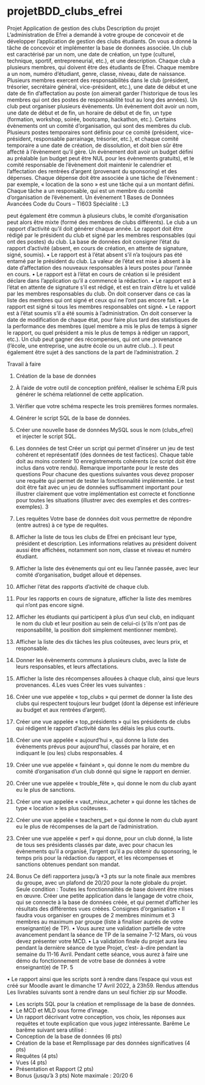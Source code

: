 # projetBDD_clubs_efrei
  Projet
Application de gestion des clubs
Description du projet
L’administration de Efrei a demandé à votre groupe de concevoir et de développer l’application de gestion des clubs étudiants. On vous a donné la tâche de concevoir et implémenter la base de données associée.
Un club est caractérisé par un nom, une date de création, un type (culturel, technique, sportif, entrepreneurial, etc.), et une description. Chaque club a plusieurs membres, qui doivent être des étudiants de Efrei. Chaque membre a un nom, numéro d’étudiant, genre, classe, niveau, date de naissance. Plusieurs membres exercent des responsabilités dans le club (président, trésorier, secrétaire général, vice-président, etc.), une date de début et une date de fin d’affectation au poste (on aimerait garder l’historique de tous les membres qui ont des postes de responsabilité tout au long des années).
Un club peut organiser plusieurs évènements. Un évènement doit avoir un nom, une date de début et de fin, un horaire de début et de fin, un type (formation, workshop, soirée, bootcamp, hackathon, etc.). Certains évènements ont un comité d’organisation, qui sont des membres du club. Plusieurs postes temporaires sont définis pour ce comité (président, vice-président, responsable parrainage, trésorier, etc.), et chaque comité temporaire a une date de création, de dissolution, et doit bien sûr être affecté à l’évènement qu’il gère.
Un évènement doit avoir un budget défini au préalable (un budget peut être NUL pour les évènements gratuits), et le comité responsable de l’évènement doit maintenir le calendrier et l’affectation des rentrées d’argent (provenant du sponsoring) et des dépenses. Chaque dépense doit être associée à une tâche de l’évènement : par exemple, « location de la sono » est une tâche qui a un montant défini. Chaque tâche a un responsable, qui est un membre du comité d’organisation de l’évènement. Un évènement
 1
Bases de Données Avancées
Code du Cours – TI603 Spécialité : L3

peut également être commun à plusieurs clubs, le comité d’organisation peut alors être mixte (formé des membres de clubs différents).
Le club a un rapport d’activité qu’il doit générer chaque année. Le rapport doit être rédigé par le président du club et signé par les membres responsables (qui ont des postes) du club. La base de données doit consigner l’état du rapport d’activité (absent, en cours de création, en attente de signature, signé, soumis).
• Le rapport est à l’état absent s’il n’a toujours pas été entamé par le président du club. La valeur de l’état est mise à absent à la date d’affectation des nouveaux responsables à leurs postes pour l’année en cours.
• Le rapport est à l’état en cours de création si le président déclare dans l’application qu’il a commencé la rédaction.
• Le rapport est à l’état en attente de signature s’il est rédigé, et est en train d’être lu et validé par les membres responsables du club. On doit conserver dans ce cas la liste des membres qui ont signé et ceux qui ne l’ont pas encore fait.
• Le rapport est signé si tous les membres responsables ont signé.
• Le rapport est à l’état soumis s’il a été soumis à l’administration.
On doit conserver la date de modification de chaque état, pour faire plus tard des statistiques de la performance des membres (quel membre a mis le plus de temps à signer le rapport, ou quel président a mis le plus de temps à rédiger un rapport, etc.).
Un club peut gagner des récompenses, qui ont une provenance (l’école, une entreprise, une autre école ou un autre club...). Il peut également être sujet à des sanctions de la part de l’administration.
2

 Travail à faire
1. Création de la base de données
1. À l’aide de votre outil de conception préféré, réaliser le schéma E/R puis générer le schéma relationnel de cette application.
2. Vérifier que votre schéma respecte les trois premières formes normales.
3. Générer le script SQL de la base de données.
4. Créer une nouvelle base de données MySQL sous le nom (clubs_efrei) et injecter le
script SQL.
2. Les données de test
Créer un script qui permet d’insérer un jeu de test cohérent et représentatif (des données de test factices). Chaque table doit au moins contenir 10 enregistrements cohérents (ce script doit être inclus dans votre rendu).
Remarque importante pour le reste des questions
Pour chacune des questions suivantes vous devez proposer une requête qui permet de tester la fonctionnalité implémentée. Le test doit être fait avec un jeu de données suffisamment important pour illustrer clairement que votre implémentation est correcte et fonctionne pour toutes les situations (illustrer avec des exemples et des contres- exemples).
  3

3. Les requêtes
Votre base de données doit vous permettre de répondre (entre autres) à ce type de
requêtes.
1. Afficher la liste de tous les clubs de Efrei en précisant leur type, président et description. Les informations relatives au président doivent aussi être affichées, notamment son nom, classe et niveau et numéro étudiant.
2. Afficher la liste des évènements qui ont eu lieu l’année passée, avec leur comité d’organisation, budget alloué et dépenses.
3. Afficher l’état des rapports d’activité de chaque club.
4. Pour les rapports en cours de signature, afficher la liste des membres qui n’ont pas
encore signé.
5. Afficher les étudiants qui participent à plus d’un seul club, en indiquant le nom du
club et leur position au sein de celui-ci (s'ils n'ont pas de responsabilité, la position
doit simplement mentionner membre).
6. Afficher la liste des dix tâches les plus coûteuses, avec leurs prix, et responsable.
7. Donner les évènements communs à plusieurs clubs, avec la liste de leurs
responsables, et leurs affectations.
8. Afficher la liste des récompenses allouées à chaque club, ainsi que leurs
provenances.
4.Les vues
Créer les vues suivantes :
1. Créer une vue appelée « top_clubs » qui permet de donner la liste des clubs qui respectent toujours leur budget (dont la dépense est inférieure au budget et aux rentrées d’argent).
2. Créer une vue appelée « top_présidents » qui les présidents de clubs qui rédigent le rapport d’activité dans les délais les plus courts.
3. Créer une vue appelée « aujourd’hui », qui donne la liste des évènements prévus pour aujourd’hui, classés par horaire, et en indiquant le (ou les) clubs responsables.
4

4. Créer une vue appelée « fainéant », qui donne le nom du membre du comité d’organisation d’un club donné qui signe le rapport en dernier.
5. Créer une vue appelée « trouble_fête », qui donne le nom du club ayant eu le plus de sanctions.
6. Créer une vue appelée « vaut_mieux_acheter » qui donne les tâches de type « location » les plus coûteuses.
7. Créer une vue appelée « teachers_pet » qui donne le nom du club ayant eu le plus de récompenses de la part de l’administration.
8. Créer une vue appelée « perf » qui donne, pour un club donné, la liste de tous ses présidents classés par date, avec pour chacun les évènements qu’il a organisé, l’argent qu’il a pu obtenir du sponsoring, le temps pris pour la rédaction du rapport, et les récompenses et sanctions obtenues pendant son mandat.
5. Bonus
Ce défi rapportera jusqu’à +3 pts sur la note finale aux membres du groupe, avec un
plafond de 20/20 pour la note globale du projet.
Seule condition : Toutes les fonctionnalités de base doivent être mises en œuvre.
Créer une petite application dans le langage de votre choix, qui se connecte à la base de données créée, et qui permet d’afficher les résultats des différentes vues créées.
Consignes d’organisation
• Il faudra vous organiser en groupes de 2 membres minimum et 3 membres au maximum par groupe (liste à finaliser auprès de votre enseignant(e) de TP).
• Vous aurez une validation partielle de votre avancement pendant la séance de TP de la semaine 7-12 Mars, où vous devez présenter votre MCD.
• La validation finale du projet aura lieu pendant la dernière séance de type Projet, c’est- à-dire pendant la semaine du 11-16 Avril. Pendant cette séance, vous aurez à faire une démo du fonctionnement de votre base de données à votre enseignant(e) de TP.
    5

• Le rapport ainsi que les scripts sont à rendre dans l’espace qui vous est créé sur Moodle avant le dimanche 17 Avril 2022, à 23h59.
Rendus attendus
Les livrables suivants sont à rendre dans un seul fichier zip sur Moodle.
- Les scripts SQL pour la création et remplissage de la base de données.
- Le MCD et MLD sous forme d’image.
- Un rapport décrivant votre conception, vos choix, les réponses aux requêtes et toute
explication que vous jugez intéressante.
Barême
Le barême suivant sera utilisé :
- Conception de la base de données (6 pts)
- Création de la base et Remplissage par des données significatives (4 pts)
- Requêtes (4 pts)
- Vues (4 pts)
- Présentation et Rapport (2 pts)
- Bonus (jusqu’à 3 pts)
Note maximale : 20/20
  6
